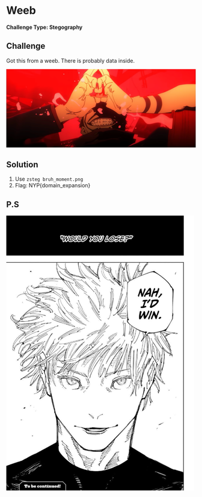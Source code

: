 # Weeb

**Challenge Type: Stegography**  

## Challenge

Got this from a weeb. There is probably data inside.

![Alt text](bruh_moment.png)

## Solution 

1) Use ``` zsteg bruh_moment.png ```
2) Flag: NYP{domain_expansion}

## P.S

 ![Alt text](image-2.png)